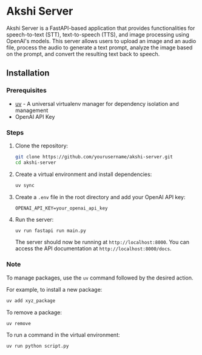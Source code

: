# Akshi Server

Akshi Server is a FastAPI-based application that provides functionalities for speech-to-text (STT), text-to-speech (TTS), and image processing using OpenAI's models. This server allows users to upload an image and an audio file, process the audio to generate a text prompt, analyze the image based on the prompt, and convert the resulting text back to speech.

## Installation

### Prerequisites

- [uv](https://docs.astral.sh/uv/) - A universal virtualenv manager for dependency isolation and management
- OpenAI API Key

### Steps

1. Clone the repository:

    ```sh
    git clone https://github.com/yourusername/akshi-server.git
    cd akshi-server
    ```

2. Create a virtual environment and install dependencies:

    ```sh
    uv sync
    ```

3. Create a `.env` file in the root directory and add your OpenAI API key:

    ```env
    OPENAI_API_KEY=your_openai_api_key
    ```

4. Run the server:

    ```sh
    uv run fastapi run main.py
    ```

    The server should now be running at `http://localhost:8000`.
    You can access the API documentation at `http://localhost:8000/docs`.

### Note

To manage packages, use the `uv` command followed by the desired action.

For example, to install a new package:

```sh
uv add xyz_package
```

To remove a package:
```sh
uv remove
```

To run a command in the virtual environment:
```sh
uv run python script.py
```
